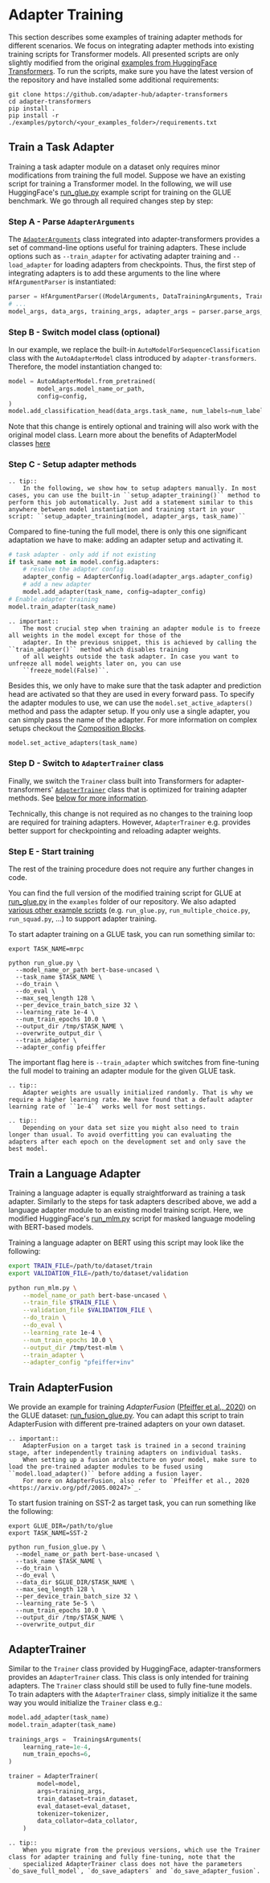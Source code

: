 # Adapter Training

This section describes some examples of training adapter methods for different scenarios. We focus on integrating adapter methods into existing training scripts for Transformer models.
All presented scripts are only slightly modified from the original [examples from HuggingFace Transformers](https://huggingface.co/transformers/examples.html).
To run the scripts, make sure you have the latest version of the repository and have installed some additional requirements:

```
git clone https://github.com/adapter-hub/adapter-transformers
cd adapter-transformers
pip install .
pip install -r ./examples/pytorch/<your_examples_folder>/requirements.txt
```

## Train a Task Adapter

Training a task adapter module on a dataset only requires minor modifications from training the full model.
Suppose we have an existing script for training a Transformer model.
In the following, we will use HuggingFace's [run_glue.py](https://github.com/Adapter-Hub/adapter-transformers/blob/master/examples/pytorch/text-classification/run_glue.py) example script for training on the GLUE benchmark.
We go through all required changes step by step:

### Step A - Parse `AdapterArguments`

The [`AdapterArguments`](transformers.adapters.training.AdapterArguments) class integrated into adapter-transformers provides a set of command-line options useful for training adapters.
These include options such as `--train_adapter` for activating adapter training and `--load_adapter` for loading adapters from checkpoints.
Thus, the first step of integrating adapters is to add these arguments to the line where `HfArgumentParser` is instantiated:

```python
parser = HfArgumentParser((ModelArguments, DataTrainingArguments, TrainingArguments, AdapterArguments))
# ...
model_args, data_args, training_args, adapter_args = parser.parse_args_into_dataclasses()
```

### Step B - Switch model class (optional)

In our example, we replace the built-in `AutoModelForSequenceClassification` class with the `AutoAdapterModel` class introduced by `adapter-transformers`.
Therefore, the model instantiation changed to:

```python
model = AutoAdapterModel.from_pretrained(
        model_args.model_name_or_path,
        config=config,
)
model.add_classification_head(data_args.task_name, num_labels=num_labels)
```

Note that this change is entirely optional and training will also work with the original model class.
Learn more about the benefits of AdapterModel classes [here](prediction_heads.md)

### Step C - Setup adapter methods

```{eval-rst}
.. tip::
    In the following, we show how to setup adapters manually. In most cases, you can use the built-in ``setup_adapter_training()`` method to perform this job automatically. Just add a statement similar to this anywhere between model instantiation and training start in your script: ``setup_adapter_training(model, adapter_args, task_name)``
```

Compared to fine-tuning the full model, there is only this one significant adaptation we have to make: adding an adapter setup and activating it.

```python
# task adapter - only add if not existing
if task_name not in model.config.adapters:
    # resolve the adapter config
    adapter_config = AdapterConfig.load(adapter_args.adapter_config)
    # add a new adapter
    model.add_adapter(task_name, config=adapter_config)
# Enable adapter training
model.train_adapter(task_name)
```

```{eval-rst}
.. important::
    The most crucial step when training an adapter module is to freeze all weights in the model except for those of the
    adapter. In the previous snippet, this is achieved by calling the ``train_adapter()`` method which disables training
    of all weights outside the task adapter. In case you want to unfreeze all model weights later on, you can use
    ``freeze_model(False)``.
```

Besides this, we only have to make sure that the task adapter and prediction head are activated so that they are used in every forward pass. To specify the adapter modules to use, we can use the `model.set_active_adapters()` 
method and pass the adapter setup. If you only use a single adapter, you can simply pass the name of the adapter. For more information
on complex setups checkout the [Composition Blocks](https://docs.adapterhub.ml/adapter_composition.html).

```python
model.set_active_adapters(task_name)
```

### Step D - Switch to `AdapterTrainer` class

Finally, we switch the `Trainer` class built into Transformers for adapter-transformers' [`AdapterTrainer`](transformers.adapters.AdapterTrainer) class that is optimized for training adapter methods.
See [below for more information](#adaptertrainer).

Technically, this change is not required as no changes to the training loop are required for training adapters.
However, `AdapterTrainer` e.g. provides better support for checkpointing and reloading adapter weights.

### Step E - Start training

The rest of the training procedure does not require any further changes in code.

You can find the full version of the modified training script for GLUE at [run_glue.py](https://github.com/Adapter-Hub/adapter-transformers/blob/master/examples/pytorch/text-classification/run_glue.py) in the `examples` folder of our repository.
We also adapted [various other example scripts](https://github.com/Adapter-Hub/adapter-transformers/tree/master/examples/pytorch) (e.g. `run_glue.py`, `run_multiple_choice.py`, `run_squad.py`, ...) to support adapter training.

To start adapter training on a GLUE task, you can run something similar to:

```
export TASK_NAME=mrpc

python run_glue.py \
  --model_name_or_path bert-base-uncased \
  --task_name $TASK_NAME \
  --do_train \
  --do_eval \
  --max_seq_length 128 \
  --per_device_train_batch_size 32 \
  --learning_rate 1e-4 \
  --num_train_epochs 10.0 \
  --output_dir /tmp/$TASK_NAME \
  --overwrite_output_dir \
  --train_adapter \
  --adapter_config pfeiffer
```

The important flag here is `--train_adapter` which switches from fine-tuning the full model to training an adapter module for the given GLUE task.

```{eval-rst}
.. tip::
    Adapter weights are usually initialized randomly. That is why we require a higher learning rate. We have found that a default adapter learning rate of ``1e-4`` works well for most settings.
```

```{eval-rst}
.. tip::
    Depending on your data set size you might also need to train longer than usual. To avoid overfitting you can evaluating the adapters after each epoch on the development set and only save the best model.
```

## Train a Language Adapter

Training a language adapter is equally straightforward as training a task adapter. Similarly to the steps for task adapters
described above, we add a language adapter module to an existing model training script. Here, we modified HuggingFace's [run_mlm.py](https://github.com/Adapter-Hub/adapter-transformers/blob/master/examples/pytorch/language-modeling/run_mlm.py) script for masked language modeling with BERT-based models.

Training a language adapter on BERT using this script may look like the following:

```bash
export TRAIN_FILE=/path/to/dataset/train
export VALIDATION_FILE=/path/to/dataset/validation

python run_mlm.py \
    --model_name_or_path bert-base-uncased \
    --train_file $TRAIN_FILE \
    --validation_file $VALIDATION_FILE \
    --do_train \
    --do_eval \
    --learning_rate 1e-4 \
    --num_train_epochs 10.0 \
    --output_dir /tmp/test-mlm \
    --train_adapter \
    --adapter_config "pfeiffer+inv"
```

## Train AdapterFusion

We provide an example for training _AdapterFusion_ ([Pfeiffer et al., 2020](https://arxiv.org/pdf/2005.00247)) on the GLUE dataset: [run_fusion_glue.py](https://github.com/Adapter-Hub/adapter-transformers/blob/master/examples/pytorch/adapterfusion/run_fusion_glue.py). 
You can adapt this script to train AdapterFusion with different pre-trained adapters on your own dataset.

```{eval-rst}
.. important::
    AdapterFusion on a target task is trained in a second training stage, after independently training adapters on individual tasks.
    When setting up a fusion architecture on your model, make sure to load the pre-trained adapter modules to be fused using ``model.load_adapter()`` before adding a fusion layer.
    For more on AdapterFusion, also refer to `Pfeiffer et al., 2020 <https://arxiv.org/pdf/2005.00247>`_.
```

To start fusion training on SST-2 as target task, you can run something like the following:

```
export GLUE_DIR=/path/to/glue
export TASK_NAME=SST-2

python run_fusion_glue.py \
  --model_name_or_path bert-base-uncased \
  --task_name $TASK_NAME \
  --do_train \
  --do_eval \
  --data_dir $GLUE_DIR/$TASK_NAME \
  --max_seq_length 128 \
  --per_device_train_batch_size 32 \
  --learning_rate 5e-5 \
  --num_train_epochs 10.0 \
  --output_dir /tmp/$TASK_NAME \
  --overwrite_output_dir
```


## AdapterTrainer

Similar to the `Trainer` class provided by HuggingFace, adapter-transformers provides an `AdapterTrainer` class. This class is only
intended for training adapters. The `Trainer` class should still be used to fully fine-tune models. To train adapters with the `AdapterTrainer`
class, simply initialize it the same way you would initialize the `Trainer` class e.g.: 

```python
model.add_adapter(task_name)
model.train_adapter(task_name)

trainings_args =  TrainingsArguments(
    learning_rate=1e-4,
    num_train_epochs=6,
)

trainer = AdapterTrainer(
        model=model,
        args=training_args,
        train_dataset=train_dataset,
        eval_dataset=eval_dataset,
        tokenizer=tokenizer,
        data_collator=data_collator,
    )
```
```{eval-rst}
.. tip::
    When you migrate from the previous versions, which use the Trainer class for adapter training and fully fine-tuning, note that the 
    specialized AdapterTrainer class does not have the parameters `do_save_full_model`, `do_save_adapters` and `do_save_adapter_fusion`.
```

